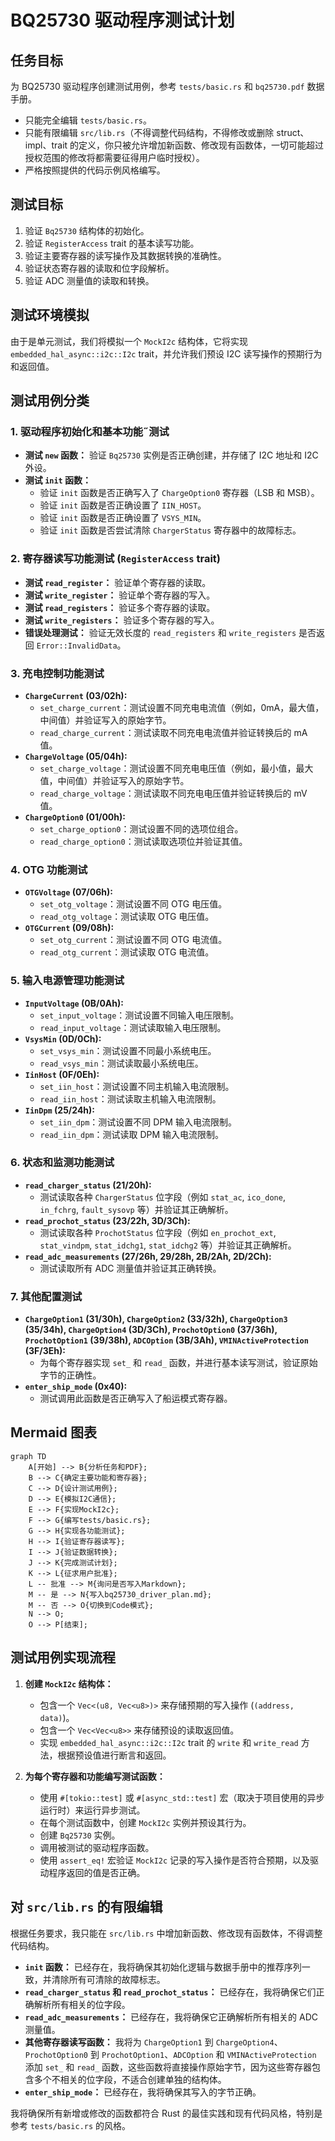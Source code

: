 # BQ25730 驱动程序测试计划

## 任务目标

为 BQ25730 驱动程序创建测试用例，参考 `tests/basic.rs` 和 `bq25730.pdf` 数据手册。

- 只能完全编辑 `tests/basic.rs`。
- 只能有限编辑 `src/lib.rs`（不得调整代码结构，不得修改或删除 struct、impl、trait 的定义，你只被允许增加新函数、修改现有函数体，一切可能超过授权范围的修改将都需要征得用户临时授权）。
- 严格按照提供的代码示例风格编写。

## 测试目标

1. 验证 `Bq25730` 结构体的初始化。
2. 验证 `RegisterAccess` trait 的基本读写功能。
3. 验证主要寄存器的读写操作及其数据转换的准确性。
4. 验证状态寄存器的读取和位字段解析。
5. 验证 ADC 测量值的读取和转换。

## 测试环境模拟

由于是单元测试，我们将模拟一个 `MockI2c` 结构体，它将实现 `embedded_hal_async::i2c::I2c` trait，并允许我们预设 I2C 读写操作的预期行为和返回值。

## 测试用例分类

### 1. 驱动程序初始化和基本功能˝测试

- **测试 `new` 函数：** 验证 `Bq25730` 实例是否正确创建，并存储了 I2C 地址和 I2C 外设。
- **测试 `init` 函数：**
  - 验证 `init` 函数是否正确写入了 `ChargeOption0` 寄存器（LSB 和 MSB）。
  - 验证 `init` 函数是否正确设置了 `IIN_HOST`。
  - 验证 `init` 函数是否正确设置了 `VSYS_MIN`。
  - 验证 `init` 函数是否尝试清除 `ChargerStatus` 寄存器中的故障标志。

### 2. 寄存器读写功能测试 (`RegisterAccess` trait)

- **测试 `read_register`：** 验证单个寄存器的读取。
- **测试 `write_register`：** 验证单个寄存器的写入。
- **测试 `read_registers`：** 验证多个寄存器的读取。
- **测试 `write_registers`：** 验证多个寄存器的写入。
- **错误处理测试：** 验证无效长度的 `read_registers` 和 `write_registers` 是否返回 `Error::InvalidData`。

### 3. 充电控制功能测试

- **`ChargeCurrent` (03/02h):**
  - `set_charge_current`：测试设置不同充电电流值（例如，0mA，最大值，中间值）并验证写入的原始字节。
  - `read_charge_current`：测试读取不同充电电流值并验证转换后的 mA 值。
- **`ChargeVoltage` (05/04h):**
  - `set_charge_voltage`：测试设置不同充电电压值（例如，最小值，最大值，中间值）并验证写入的原始字节。
  - `read_charge_voltage`：测试读取不同充电电压值并验证转换后的 mV 值。
- **`ChargeOption0` (01/00h):**
  - `set_charge_option0`：测试设置不同的选项位组合。
  - `read_charge_option0`：测试读取选项位并验证其值。

### 4. OTG 功能测试

- **`OTGVoltage` (07/06h):**
  - `set_otg_voltage`：测试设置不同 OTG 电压值。
  - `read_otg_voltage`：测试读取 OTG 电压值。
- **`OTGCurrent` (09/08h):**
  - `set_otg_current`：测试设置不同 OTG 电流值。
  - `read_otg_current`：测试读取 OTG 电流值。

### 5. 输入电源管理功能测试

- **`InputVoltage` (0B/0Ah):**
  - `set_input_voltage`：测试设置不同输入电压限制。
  - `read_input_voltage`：测试读取输入电压限制。
- **`VsysMin` (0D/0Ch):**
  - `set_vsys_min`：测试设置不同最小系统电压。
  - `read_vsys_min`：测试读取最小系统电压。
- **`IinHost` (0F/0Eh):**
  - `set_iin_host`：测试设置不同主机输入电流限制。
  - `read_iin_host`：测试读取主机输入电流限制。
- **`IinDpm` (25/24h):**
  - `set_iin_dpm`：测试设置不同 DPM 输入电流限制。
  - `read_iin_dpm`：测试读取 DPM 输入电流限制。

### 6. 状态和监测功能测试

- **`read_charger_status` (21/20h):**
  - 测试读取各种 `ChargerStatus` 位字段（例如 `stat_ac`, `ico_done`, `in_fchrg`, `fault_sysovp` 等）并验证其正确解析。
- **`read_prochot_status` (23/22h, 3D/3Ch):**
  - 测试读取各种 `ProchotStatus` 位字段（例如 `en_prochot_ext`, `stat_vindpm`, `stat_idchg1`, `stat_idchg2` 等）并验证其正确解析。
- **`read_adc_measurements` (27/26h, 29/28h, 2B/2Ah, 2D/2Ch):**
  - 测试读取所有 ADC 测量值并验证其正确转换。

### 7. 其他配置测试

- **`ChargeOption1` (31/30h), `ChargeOption2` (33/32h), `ChargeOption3` (35/34h), `ChargeOption4` (3D/3Ch), `ProchotOption0` (37/36h), `ProchotOption1` (39/38h), `ADCOption` (3B/3Ah), `VMINActiveProtection` (3F/3Eh):**
  - 为每个寄存器实现 `set_` 和 `read_` 函数，并进行基本读写测试，验证原始字节的正确性。
- **`enter_ship_mode` (0x40):**
  - 测试调用此函数是否正确写入了船运模式寄存器。

## Mermaid 图表

```mermaid
graph TD
    A[开始] --> B{分析任务和PDF};
    B --> C{确定主要功能和寄存器};
    C --> D{设计测试用例};
    D --> E{模拟I2C通信};
    E --> F{实现MockI2c};
    F --> G{编写tests/basic.rs};
    G --> H{实现各功能测试};
    H --> I{验证寄存器读写};
    I --> J{验证数据转换};
    J --> K{完成测试计划};
    K --> L{征求用户批准};
    L -- 批准 --> M{询问是否写入Markdown};
    M -- 是 --> N{写入bq25730_driver_plan.md};
    M -- 否 --> O{切换到Code模式};
    N --> O;
    O --> P[结束];
```

## 测试用例实现流程

1. **创建 `MockI2c` 结构体：**
    - 包含一个 `Vec<(u8, Vec<u8>)>` 来存储预期的写入操作 (`(address, data)`)。
    - 包含一个 `Vec<Vec<u8>>` 来存储预设的读取返回值。
    - 实现 `embedded_hal_async::i2c::I2c` trait 的 `write` 和 `write_read` 方法，根据预设值进行断言和返回。

2. **为每个寄存器和功能编写测试函数：**
    - 使用 `#[tokio::test]` 或 `#[async_std::test]` 宏（取决于项目使用的异步运行时）来运行异步测试。
    - 在每个测试函数中，创建 `MockI2c` 实例并预设其行为。
    - 创建 `Bq25730` 实例。
    - 调用被测试的驱动程序函数。
    - 使用 `assert_eq!` 宏验证 `MockI2c` 记录的写入操作是否符合预期，以及驱动程序返回的值是否正确。

## 对 `src/lib.rs` 的有限编辑

根据任务要求，我只能在 `src/lib.rs` 中增加新函数、修改现有函数体，不得调整代码结构。

- **`init` 函数：** 已经存在，我将确保其初始化逻辑与数据手册中的推荐序列一致，并清除所有可清除的故障标志。
- **`read_charger_status` 和 `read_prochot_status`：** 已经存在，我将确保它们正确解析所有相关的位字段。
- **`read_adc_measurements`：** 已经存在，我将确保它正确解析所有相关的 ADC 测量值。
- **其他寄存器读写函数：** 我将为 `ChargeOption1` 到 `ChargeOption4`、`ProchotOption0` 到 `ProchotOption1`、`ADCOption` 和 `VMINActiveProtection` 添加 `set_` 和 `read_` 函数，这些函数将直接操作原始字节，因为这些寄存器包含多个不相关的位字段，不适合创建单独的结构体。
- **`enter_ship_mode`：** 已经存在，我将确保其写入的字节正确。

我将确保所有新增或修改的函数都符合 Rust 的最佳实践和现有代码风格，特别是参考 `tests/basic.rs` 的风格。
